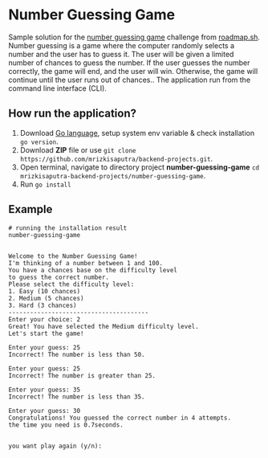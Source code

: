 # Number Guessing Game #
Sample solution for the [number guessing game](https://roadmap.sh/projects/number-guessing-game) challenge from [roadmap.sh](https://roadmap.sh/). Number guessing is a game where the computer randomly selects a number and the user has to guess it. The user will be given a limited number of chances to guess the number. If the user guesses the number correctly, the game will end, and the user will win. Otherwise, the game will continue until the user runs out of chances.. The application run from the command line interface (CLI).

## How run the application?
1. Download [Go language](https://go.dev), setup system env variable & check installation ``go version``.
2. Download **ZIP** file or use ``git clone https://github.com/mrizkisaputra/backend-projects.git``.
3. Open terminal, navigate to directory project **number-guessing-game** ``cd mrizkisaputra-backend-projects/number-guessing-game``.
4. Run ``go install``

## Example
```shell
# running the installation result
number-guessing-game


Welcome to the Number Guessing Game!
I'm thinking of a number between 1 and 100.
You have a chances base on the difficulty level
to guess the correct number.
Please select the difficulty level:
1. Easy (10 chances)
2. Medium (5 chances)
3. Hard (3 chances)
---------------------------------------
Enter your choice: 2
Great! You have selected the Medium difficulty level.
Let's start the game!

Enter your guess: 25
Incorrect! The number is less than 50.

Enter your guess: 25
Incorrect! The number is greater than 25.

Enter your guess: 35
Incorrect! The number is less than 35.

Enter your guess: 30
Congratulations! You guessed the correct number in 4 attempts.
the time you need is 0.7seconds.


you want play again (y/n):


```